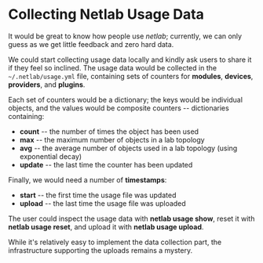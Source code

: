 # Collecting Netlab Usage Data

It would be great to know how people use _netlab_; currently, we can only guess as we get little feedback and zero hard data.

We could start collecting usage data locally and kindly ask users to share it if they feel so inclined. The usage data would be collected in the `~/.netlab/usage.yml` file, containing sets of counters for **modules**, **devices**, **providers**, and **plugins**.

Each set of counters would be a dictionary; the keys would be individual objects, and the values would be composite counters -- dictionaries containing:

* **count** -- the number of times the object has been used
* **max** -- the maximum number of objects in a lab topology
* **avg** -- the average number of objects used in a lab topology (using exponential decay)
* **update** -- the last time the counter has been updated

Finally, we would need a number of **timestamps**:

* **start** -- the first time the usage file was updated
* **upload** -- the last time the usage file was uploaded

The user could inspect the usage data with **netlab usage show**, reset it with **netlab usage reset**, and upload it with **netlab usage upload**.

While it's relatively easy to implement the data collection part, the infrastructure supporting the uploads remains a mystery.
